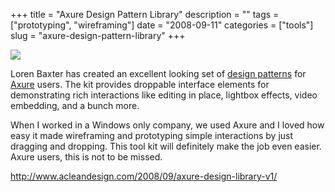 +++
title = "Axure Design Pattern Library"
description = ""
tags = ["prototyping", "wireframing"]
date = "2008-09-11"
categories = ["tools"]
slug = "axure-design-pattern-library"
+++


<div class="tool-screenshot mb1"><a href="http://www.acleandesign.com/2008/09/axure-design-library-v1/"><img id="bluga-thumbnail-2822" class="bluga-thumbnail custom" src="//konigi.com/media/bluga/
wt5231bc88b92a1_custom.jpg"/></a></div><p>Loren Baxter has created an excellent looking set of <a href="http://www.acleandesign.com/2008/09/axure-design-library-v1/">design patterns</a> for <a href="http://www.axure.com/">Axure</a> users. The kit provides droppable interface elements for demonstrating rich interactions like editing in place, lightbox effects, video embedding, and a bunch more. </p>
<p>When I worked in a Windows only company, we used Axure and I loved how easy it made wireframing and prototyping simple interactions by just dragging and dropping. This tool kit will definitely make the job even easier. Axure users, this is not to be missed.</p>
  
<p><a href="http://www.acleandesign.com/2008/09/axure-design-library-v1/">http://www.acleandesign.com/2008/09/axure-design-library-v1/</a></p>
      
